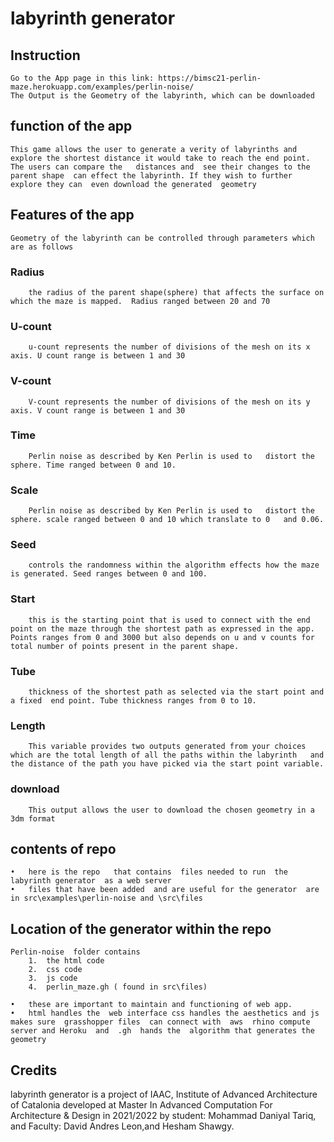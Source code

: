 # labyrinth generator

## Instruction 
    Go to the App page in this link: https://bimsc21-perlin-maze.herokuapp.com/examples/perlin-noise/
    The Output is the Geometry of the labyrinth, which can be downloaded

## function of the app 

    This game allows the user to generate a verity of labyrinths and explore the shortest distance it would take to reach the end point.  The users can compare the   distances and  see their changes to the parent shape  can effect the labyrinth. If they wish to further explore they can  even download the generated  geometry 

## Features of the app
    Geometry of the labyrinth can be controlled through parameters which are as follows 
### Radius 
        the radius of the parent shape(sphere) that affects the surface on which the maze is mapped.  Radius ranged between 20 and 70
### U-count
        u-count represents the number of divisions of the mesh on its x axis. U count range is between 1 and 30 
### V-count
        V-count represents the number of divisions of the mesh on its y axis. V count range is between 1 and 30
### Time 
        Perlin noise as described by Ken Perlin is used to   distort the sphere. Time ranged between 0 and 10. 
### Scale 
        Perlin noise as described by Ken Perlin is used to   distort the sphere. scale ranged between 0 and 10 which translate to 0   and 0.06.
### Seed 
        controls the randomness within the algorithm effects how the maze is generated. Seed ranges between 0 and 100.
### Start 
        this is the starting point that is used to connect with the end point on the maze through the shortest path as expressed in the app. Points ranges from 0 and 3000 but also depends on u and v counts for total number of points present in the parent shape. 
### Tube 
        thickness of the shortest path as selected via the start point and a fixed  end point. Tube thickness ranges from 0 to 10. 

### Length 
        This variable provides two outputs generated from your choices which are the total length of all the paths within the labyrinth   and the distance of the path you have picked via the start point variable.  

### download 
        This output allows the user to download the chosen geometry in a 3dm format 



## contents of repo
    •	here is the repo   that contains  files needed to run  the   labyrinth generator  as a web server 
    •	files that have been added  and are useful for the generator  are in src\examples\perlin-noise and \src\files


## Location of the generator within the repo

    Perlin-noise  folder contains 
        1.	the html code 
        2.	css code 
        3.	js code 
        4.	perlin_maze.gh ( found in src\files)

    •	these are important to maintain and functioning of web app.
    •	html handles the  web interface css handles the aesthetics and js  makes sure  grasshopper files  can connect with  aws  rhino compute server and Heroku  and  .gh  hands the  algorithm that generates the geometry  

## Credits

labyrinth generator is a project of IAAC, Institute of Advanced Architecture of Catalonia developed at Master In Advanced Computation For Architecture & Design in 2021/2022 by student: Mohammad Daniyal Tariq, and Faculty: David Andres Leon,and Hesham Shawgy.
